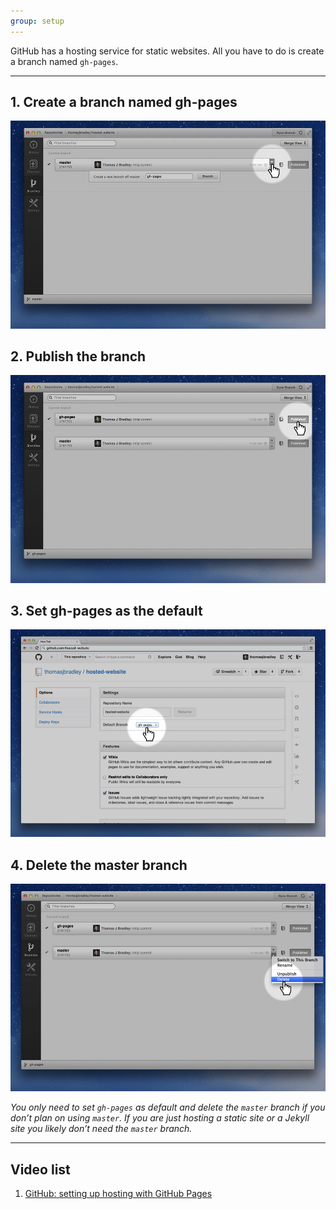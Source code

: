 ```yaml
---
group: setup
---
```


GitHub has a hosting service for static websites. All you have to do is create a branch named `gh-pages`.

---

## 1. Create a branch named gh-pages

![](gh-pages.jpg)

## 2. Publish the branch

![](publish.jpg)

## 3. Set gh-pages as the default

![](default.jpg)

## 4. Delete the master branch

![](delete.jpg)

*You only need to set `gh-pages` as default and delete the `master` branch if you don’t plan on using `master`. If you are just hosting a static site or a Jekyll site you likely don’t need the `master` branch.*

---

## Video list

1. [GitHub: setting up hosting with GitHub Pages](https://www.youtube.com/watch?v=pc3jwarJxuU&list=PLWjCJDeWfDdfSZOQYvsy_jJiAvx4uaJLB&index=2)
